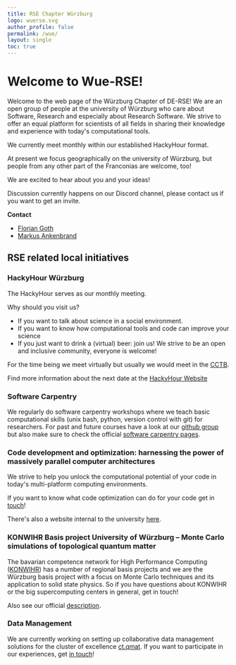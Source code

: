 ```yaml
---
title: RSE Chapter Würzburg
logo: wuerse.svg
author_profile: false
permalink: /wue/
layout: single
toc: true
---
```

# Welcome to Wue-RSE!

Welcome to the web page of the Würzburg Chapter of DE-RSE!
We are an open group of people at the university of Würzburg
who care about Software, Research and especially about Research Software.
We strive to offer an equal platform for scientists of all fields
in sharing their knowledge and experience with today's computational tools.

We currently meet monthly within our established HackyHour format.

At present we focus geographically on the university of Würzburg,
but people from any other part of the Franconias are welcome, too!

We are excited to hear about you and your ideas!

Discussion currently happens on our Discord channel, please contact us if you want to get an invite.

**Contact**
- [Florian Goth](https://www.physik.uni-wuerzburg.de/tp1/team/postdocs/dr-florian-goth/)
- [Markus Ankenbrand](https://www.biozentrum.uni-wuerzburg.de/cctb/people/ankenbrand-markus-dr/)

## RSE related local initiatives

### HackyHour Würzburg
The HackyHour serves as our monthly meeting.

Why should you visit us?
- If you want to talk about science in a social environment.
- If you want to know how computational tools and code can improve your science
- If you just want to drink a (virtual) beer: join us! We strive to be an open and inclusive community, everyone is welcome!

For the time being we meet virtually but usually we would meet in the [CCTB](https://www.biozentrum.uni-wuerzburg.de/cctb/cctb/).

Find more information about the next date at the [HackyHour Website](http://hackyhour.github.io/Wuerzburg/)

### Software Carpentry
We regularly do software carpentry workshops where we teach basic computational skills
(unix bash, python, version control with git) for researchers.
For past and future courses have a look at
our [github group](https://github.com/swcarpentry-wuerzburg/) 
but also make sure to check the official [software carpentry pages](https://software-carpentry.org/).

### Code development and optimization: harnessing the power of massively parallel computer architectures
We strive to help you unlock the computational potential of your code in today's
multi-platform computing environments.

If you want to know what code optimization 
can do for your code get in [touch](mailto:fgoth@physik.uni-wuerzburg.de)!

There's also a website internal to the university [here](z03.physik.uni-wuerzburg.de).

### KONWIHR Basis project University of Würzburg – Monte Carlo simulations of topological quantum matter
The bavarian competence network for High Performance Computing ([KONWIHR](https://www.konwihr.de))
has a number of regional basis projects and we are the Würzburg basis project with
a focus on Monte Carlo techniques and its application to solid state physics.
So if you have questions about KONWIHR or the big supercomputing centers in general,
get in touch!

Also see our official 
[description](https://www.konwihr.de/konwihr-projects/basis-project-university-of-wurzburg/).


### Data Management
We are currently working on setting up collaborative data management solutions for the cluster of 
excellence [ct.qmat](https://www.ctqmat.de). If you want to participate in our experiences,
get [in touch](https://www.ctqmat.de/en/research/data-management)!
